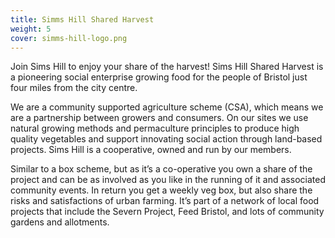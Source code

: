 ```yaml
---
title: Simms Hill Shared Harvest
weight: 5
cover: simms-hill-logo.png 
---
```


Join Sims Hill to enjoy your share of the harvest! Sims Hill Shared Harvest is a pioneering social enterprise growing food for the people of Bristol just four miles from the city centre.

<!--more-->

We are a community supported agriculture scheme (CSA), which means we are a partnership between growers and consumers. On our sites we use natural growing methods and permaculture principles to produce high quality vegetables and support innovating social action through land-based projects. Sims Hill is a cooperative, owned and run by our members.

Similar to a box scheme, but as it’s a co-operative you own a share of the project and can be as involved as you like in the running of it and associated community events. In return you get a weekly veg box, but also share the risks and satisfactions of urban farming. It’s part of a network of local food projects that include the Severn Project, Feed Bristol, and lots of community gardens and allotments.
